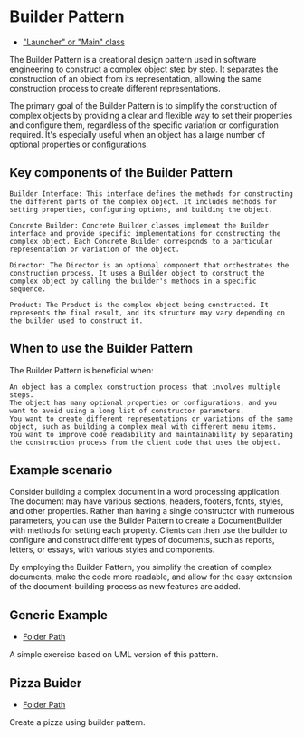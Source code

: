 # Builder Pattern

- ["Launcher" or "Main" class](./src/main/java/it/gb/BuilderPattern.java)

The Builder Pattern is a creational design pattern used in software engineering to construct a complex object step by step. It separates the construction of an object from its representation, allowing the same construction process to create different representations.

The primary goal of the Builder Pattern is to simplify the construction of complex objects by providing a clear and flexible way to set their properties and configure them, regardless of the specific variation or configuration required. It's especially useful when an object has a large number of optional properties or configurations.

## Key components of the Builder Pattern

    Builder Interface: This interface defines the methods for constructing the different parts of the complex object. It includes methods for setting properties, configuring options, and building the object.

    Concrete Builder: Concrete Builder classes implement the Builder interface and provide specific implementations for constructing the complex object. Each Concrete Builder corresponds to a particular representation or variation of the object.

    Director: The Director is an optional component that orchestrates the construction process. It uses a Builder object to construct the complex object by calling the builder's methods in a specific sequence.

    Product: The Product is the complex object being constructed. It represents the final result, and its structure may vary depending on the builder used to construct it.

## When to use the Builder Pattern

The Builder Pattern is beneficial when:

    An object has a complex construction process that involves multiple steps.
    The object has many optional properties or configurations, and you want to avoid using a long list of constructor parameters.
    You want to create different representations or variations of the same object, such as building a complex meal with different menu items.
    You want to improve code readability and maintainability by separating the construction process from the client code that uses the object.

## Example scenario

Consider building a complex document in a word processing application. The document may have various sections, headers, footers, fonts, styles, and other properties. Rather than having a single constructor with numerous parameters, you can use the Builder Pattern to create a DocumentBuilder with methods for setting each property. Clients can then use the builder to configure and construct different types of documents, such as reports, letters, or essays, with various styles and components.

By employing the Builder Pattern, you simplify the creation of complex documents, make the code more readable, and allow for the easy extension of the document-building process as new features are added.

## Generic Example

- [Folder Path](./src/main/java/it/gb/generic)

A simple exercise based on UML version of this pattern.

## Pizza Buider

- [Folder Path](./src/main/java/it/gb/pizzaBuilder)

Create a pizza using builder pattern.
